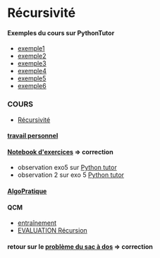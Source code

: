# Récursivité
#### Exemples du cours sur PythonTutor
* [exemple1](http://www.pythontutor.com/visualize.html#code=def%20somme%28n%29%20%3A%20%0A%20%20%20%20if%20n%20%3D%3D%200%20%3A%0A%20%20%20%20%20%20%20%20return%200%0A%20%20%20%20%23%20else%0A%20%20%20%20return%20n%20%2B%20somme%28n-1%29%0A%0Aprint%20%28somme%284%29%29&cumulative=false&curInstr=0&heapPrimitives=nevernest&mode=display&origin=opt-frontend.js&py=3&rawInputLstJSON=%5B%5D&textReferences=false)
* [exemple2](https://pythontutor.com/visualize.html#code=def%20puissance%28x,n%29%3A%0A%20%20%20%20if%20n%3D%3D0%3A%0A%20%20%20%20%20%20%20%20return%201%0A%20%20%20%20elif%20n%3D%3D1%20%3A%0A%20%20%20%20%20%20%20%20return%20x%0A%20%20%20%20else%20%3A%0A%20%20%20%20%20%20%20%20return%20x%20*%20puissance%28x,%20n-1%29%0A%0Aprint%28puissance%282,3%29%29&cumulative=false&curInstr=1&heapPrimitives=nevernest&mode=display&origin=opt-frontend.js&py=3&rawInputLstJSON=%5B%5D&textReferences=false)
* [exemple3](https://pythontutor.com/visualize.html#code=def%20fibo%28n%29%3A%0A%20%20%20%20if%20n%20%3D%3D%200%3A%0A%20%20%20%20%20%20%20%20return%201%0A%20%20%20%20elif%20n%20%3D%3D%201%3A%0A%20%20%20%20%20%20%20%20return%201%0A%20%20%20%20else%20%3A%0A%20%20%20%20%20%20%20%20return%20fibo%28n-1%29%20%2B%20fibo%28n-2%29%0A%0Aprint%28fibo%284%29%29&cumulative=false&curInstr=1&heapPrimitives=nevernest&mode=display&origin=opt-frontend.js&py=3&rawInputLstJSON=%5B%5D&textReferences=false)
* [exemple4](https://pythontutor.com/visualize.html#code=def%20a%28n%29%3A%0A%20%20%20%20if%20n%3D%3D0%3A%0A%20%20%20%20%20%20%20%20return%201%0A%20%20%20%20return%202*a%28n-1%29%2B3*b%28n-1%29%0A%0A%0Adef%20b%28n%29%3A%0A%20%20%20%20if%20n%3D%3D0%3A%0A%20%20%20%20%20%20%20%20return%202%0A%20%20%20%20return%20a%28n-1%29-b%28n-1%29%0A%0Aprint%28b%282%29%29&cumulative=false&curInstr=2&heapPrimitives=nevernest&mode=display&origin=opt-frontend.js&py=3&rawInputLstJSON=%5B%5D&textReferences=false)
* [exemple5](https://pythontutor.com/visualize.html#code=def%20puiss%28x,n%29%3A%0A%20%20%20%20if%20n%3D%3D0%20%3A%0A%20%20%20%20%20%20%20%20return%201%0A%20%20%20%20if%20n%3D%3D1%20%3A%0A%20%20%20%20%20%20%20%20return%20x%0A%20%20%20%20r%20%3D%20puiss%28x,%20n//2%29%0A%20%20%20%20if%20n%252%3D%3D0%3A%20%0A%20%20%20%20%20%20%20%20return%20r*r%20%0A%20%20%20%20else%20%3A%0A%20%20%20%20%20%20%20%20return%20r%20*%20r%20*x%0A%0Aprint%28puiss%282,12%29%29&cumulative=false&curInstr=1&heapPrimitives=nevernest&mode=display&origin=opt-frontend.js&py=3&rawInputLstJSON=%5B%5D&textReferences=false)
* [exemple6](https://pythontutor.com/visualize.html#code=def%20copy%28a%20%3Aint%20,b%20%3A%20str%29%3A%0A%20%20%20%20if%20a%3D%3D1%3A%0A%20%20%20%20%20%20%20%20return%20b%0A%20%20%20%20else%20%3A%0A%20%20%20%20%20%20%20%20return%20copy%28%20a-1%20,%20b%2Bb%29%0A%0Aprint%28copy%283,'%3F'%29%29&cumulative=false&curInstr=1&heapPrimitives=nevernest&mode=display&origin=opt-frontend.js&py=3&rawInputLstJSON=%5B%5D&textReferences=false)

### COURS
* [Récursivité](RECURSIVITE_COURS.ipynb)

#### [travail personnel](https://notebook.basthon.fr/?from=https://raw.githubusercontent.com/thfruchart/tnsi/main/01/RECURSIVITE_TRAVAIL_PERSO.ipynb)


#### [Notebook d'exercices](https://notebook.basthon.fr/?from=https://raw.githubusercontent.com/thfruchart/tnsi/main/01/exercices_recursion.ipynb)  => correction[](https://notebook.basthon.fr/?from=https://raw.githubusercontent.com/thfruchart/tnsi/main/01/exercices_recursion.ipynb)
* observation exo5 sur [Python tutor](https://pythontutor.com/render.html#code=def%20deplace_et_compte%28k,depart,arrivee,interm%29%3A%0A%20%20%20%20%23%20case%20de%20base%0A%20%20%20%20if%20k%20%3D%3D%201%20%3A%0A%20%20%20%20%20%20%20%20print%28depart,%20%22%20%3D%3E%20%22,%20arrivee%29%0A%20%20%20%20%20%20%20%20return%201%0A%20%20%20%20else%20%3A%20%23%20cas%20r%C3%A9cursif%0A%20%20%20%20%20%20%20%20debut%20%3D%20deplace_et_compte%28k-1,depart,interm,arrivee%29%0A%20%20%20%20%20%20%20%20print%28depart,%20%22%20%3D%3E%20%22,%20arrivee%29%0A%20%20%20%20%20%20%20%20fin%20%3D%20deplace_et_compte%28k-1,interm,arrivee,depart%29%20%20%0A%20%20%20%20%20%20%20%20return%20debut%20%2B%201%20%2B%20fin%0A%0Adeplace_et_compte%283,'A',%20'C',%20'B'%29&cumulative=false&curInstr=0&heapPrimitives=nevernest&mode=display&origin=opt-frontend.js&py=3&rawInputLstJSON=%5B%5D&textReferences=false)
* observation 2 sur exo 5 [Python tutor](https://pythontutor.com/render.html#code=def%20deplace_et_compte%28k,depart,arrivee,interm%29%3A%0A%20%20%20%20%23%20case%20de%20base%0A%20%20%20%20if%20k%20%3D%3D%201%20%3A%0A%20%20%20%20%20%20%20%20print%28depart,%20%22%20%3D%3E%20%22,%20arrivee%29%0A%20%20%20%20%20%20%20%20return%201%0A%20%20%20%20else%20%3A%20%23%20cas%20r%C3%A9cursif%0A%20%20%20%20%20%20%20%20cpt%20%3D%200%0A%20%20%20%20%20%20%20%20cpt%20%2B%3D%20deplace_et_compte%28k-1,depart,interm,arrivee%29%0A%20%20%20%20%20%20%20%20print%28depart,%20%22%20%3D%3E%20%22,%20arrivee%29%0A%20%20%20%20%20%20%20%20cpt%20%2B%3D%201%0A%20%20%20%20%20%20%20%20cpt%20%2B%3D%20deplace_et_compte%28k-1,interm,arrivee,depart%29%20%20%0A%20%20%20%20%20%20%20%20return%20cpt%0A%0Adeplace_et_compte%283,'A',%20'C',%20'B'%29&cumulative=false&curInstr=10&heapPrimitives=nevernest&mode=display&origin=opt-frontend.js&py=3&rawInputLstJSON=%5B%5D&textReferences=false)

#### [AlgoPratique](https://pratique.forge.apps.education.fr/algo/30-rec/)
#### QCM 
* [entraînement](https://genumsi.inria.fr/qcm.php?h=cf4244c08fa38c7c0e611edfac246f7b)
* [EVALUATION Récursion](https://genumsi.inria.fr/qcm.php?h=2dc4c8508c1aa38e2a4eeb5913222f91)

#### retour sur le [problème du sac à dos](https://notebook.basthon.fr/?from=https://raw.githubusercontent.com/thfruchart/tnsi/main/01/PbSacADos.ipynb)  => correction[](https://notebook.basthon.fr/?from=https://raw.githubusercontent.com/thfruchart/tnsi/main/01/PbSacADos_correction.ipynb)
